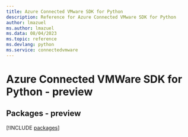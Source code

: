 ```yaml
---
title: Azure Connected VMware SDK for Python
description: Reference for Azure Connected VMware SDK for Python
author: lmazuel
ms.author: lmazuel
ms.data: 08/04/2023
ms.topic: reference
ms.devlang: python
ms.service: connectedvmware
---
```

# Azure Connected VMWare SDK for Python - preview
## Packages - preview
[!INCLUDE [packages](connected-vmware-index.md)]